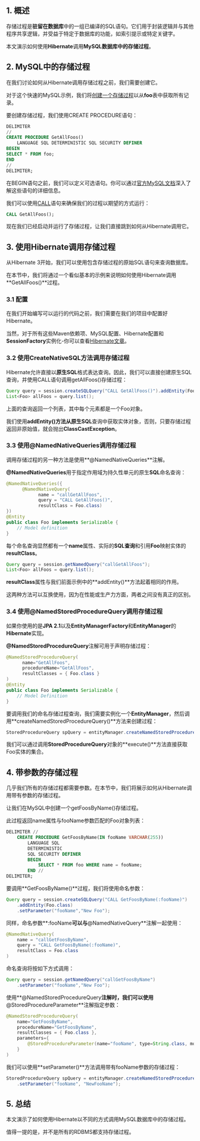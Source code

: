 ## 1. 概述

存储过程是**驻留在数据库**中的一组已编译的SQL语句。它们用于封装逻辑并与其他程序共享逻辑，并受益于特定于数据库的功能，如索引提示或特定关键字。

本文演示如何使用**Hibernate**调用**MySQL数据库中的存储过程**。

## 2. MySQL中的存储过程

在我们讨论如何从Hibernate调用存储过程之前，我们需要创建它。

对于这个快速的MySQL示例，我们将[创建一个存储过程](https://dev.mysql.com/doc/refman/5.7/en/create-procedure.html)以从**foo**表中获取所有记录。

要创建存储过程，我们使用CREATE PROCEDURE语句：

```sql
DELIMITER
//
CREATE PROCEDURE GetAllFoos()
    LANGUAGE SQL DETERMINISTIC SQL SECURITY DEFINER
BEGIN
SELECT * FROM foo;
END
//
DELIMITER;
```

在BEGIN语句之前，我们可以定义可选语句。你可以通过[官方MySQL文档](https://dev.mysql.com/doc/refman/5.7/en/create-procedure.html)深入了解这些语句的详细信息。

我们可以使用[CALL](https://dev.mysql.com/doc/refman/5.7/en/call.html)语句来确保我们的过程以期望的方式运行：

```sql
CALL GetAllFoos();
```

现在我们已经启动并运行了存储过程，让我们直接跳到如何从Hibernate调用它。

## 3. 使用Hibernate调用存储过程

从Hibernate 3开始，我们可以使用包含存储过程的原始SQL语句来查询数据库。

在本节中，我们将通过一个看似基本的示例来说明如何使用Hibernate调用**GetAllFoos()**过程。

### 3.1 配置

在我们开始编写可以运行的代码之前，我们需要在我们的项目中配置好Hibernate。

当然，对于所有这些Maven依赖项、MySQL配置、Hibernate配置和**SessionFactory**实例化-你可以查看[Hibernate文章](https://www.baeldung.com/hibernate-4-spring)。

### 3.2 使用CreateNativeSQL方法调用存储过程

Hibernate允许直接以**原生SQL**格式表达查询。因此，我们可以直接创建原生SQL查询，并使用CALL语句调用getAllFoos()存储过程：

```java
Query query = session.createSQLQuery("CALL GetAllFoos()").addEntity(Foo.class);
List<Foo> allFoos = query.list();
```

上面的查询返回一个列表，其中每个元素都是一个Foo对象。

我们使用**addEntity()**方法从原生**SQL**查询中获取实体对象，否则，只要存储过程返回非原始值，就会抛出**ClassCastException**。

### 3.3 使用@NamedNativeQueries调用存储过程

调用存储过程的另一种方法是使用**@NamedNativeQueries**注解。

**@NamedNativeQueries**用于指定作用域为持久性单元的原生**SQL**命名查询：

```java
@NamedNativeQueries({
      @NamedNativeQuery(
            name = "callGetAllFoos",
            query = "CALL GetAllFoos()",
            resultClass = Foo.class)
})
@Entity
public class Foo implements Serializable {
    // Model definition
}
```

每个命名查询显然都有一个**name**属性、实际的**SQL查询**和引用**Foo**映射实体的**resultClass**。

```java
Query query = session.getNamedQuery("callGetAllFoos");
List<Foo> allFoos = query.list();
```

**resultClass**属性与我们前面示例中的**addEntity()**方法起着相同的作用。

这两种方法可以互换使用，因为在性能或生产力方面，两者之间没有真正的区别。

### 3.4 使用@NamedStoredProcedureQuery调用存储过程

如果你使用的是**JPA 2.1**以及**EntityManagerFactory**和**EntityManager**的**Hibernate**实现。

**@NamedStoredProcedureQuery**注解可用于声明存储过程：

```java
@NamedStoredProcedureQuery(
      name="GetAllFoos",
      procedureName="GetAllFoos",
      resultClasses = { Foo.class }
)
@Entity
public class Foo implements Serializable {
    // Model Definition 
}
```

要调用我们的命名存储过程查询，我们需要实例化一个**EntityManager**，然后调用**createNamedStoredProcedureQuery()**方法来创建过程：

```java
StoredProcedureQuery spQuery = entityManager.createNamedStoredProcedureQuery("getAllFoos");
```

我们可以通过调用**StoredProcedureQuery**对象的**execute()**方法直接获取Foo实体的集合。

## 4. 带参数的存储过程

几乎我们所有的存储过程都需要参数。在本节中，我们将展示如何从Hibernate调用带有参数的存储过程。

让我们在MySQL中创建一个getFoosByName()存储过程。

此过程返回name属性与fooName参数匹配的Foo对象列表：

```sql
DELIMITER //
    CREATE PROCEDURE GetFoosByName(IN fooName VARCHAR(255))
        LANGUAGE SQL
        DETERMINISTIC
        SQL SECURITY DEFINER
        BEGIN
            SELECT * FROM foo WHERE name = fooName;
        END //
DELIMITER;
```

要调用**GetFoosByName()**过程，我们将使用命名参数：

```java
Query query = session.createSQLQuery("CALL GetFoosByName(:fooName)")
    .addEntity(Foo.class)
    .setParameter("fooName","New Foo");
```

同样，命名参数**:fooName**可以与**@NamedNativeQuery**注解一起使用：

```java
@NamedNativeQuery(
    name = "callGetFoosByName", 
    query = "CALL GetFoosByName(:fooName)", 
    resultClass = Foo.class
)
```

命名查询将按如下方式调用：

```java
Query query = session.getNamedQuery("callGetFoosByName")
    .setParameter("fooName","New Foo");
```

使用**@NamedStoredProcedureQuery**注解时，我们可以使用**@StoredProcedureParameter**注解指定参数：

```java
@NamedStoredProcedureQuery(
    name="GetFoosByName",
    procedureName="GetFoosByName",
    resultClasses = { Foo.class },
    parameters={
        @StoredProcedureParameter(name="fooName", type=String.class, mode=ParameterMode.IN)
    }
)
```

我们可以使用**setParameter()**方法调用带有fooName参数的存储过程：

```java
StoredProcedureQuery spQuery = entityManager.createNamedStoredProcedureQuery("GetFoosByName")
    .setParameter("fooName", "NewFooName");
```

## 5. 总结

本文演示了如何使用Hibernate以不同的方式调用MySQL数据库中的存储过程。

值得一提的是，并不是所有的RDBMS都支持存储过程。